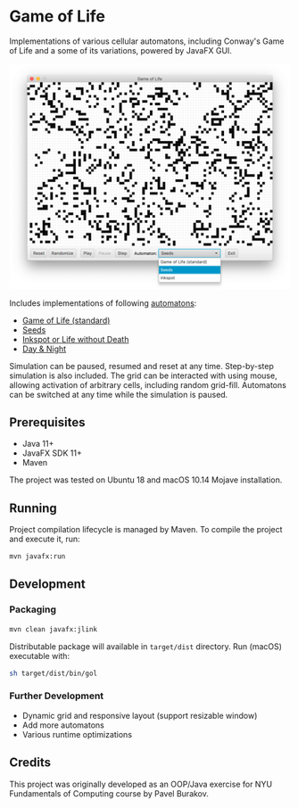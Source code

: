 # Game of Life

Implementations of various cellular automatons, including Conway's Game of Life and a some of its variations, powered by JavaFX GUI.

![Screenshot](docs/screenshot.png)

Includes implementations of following [automatons](https://en.wikipedia.org/wiki/Life-like_cellular_automaton):

- [Game of Life (standard)](https://en.wikipedia.org/wiki/Conway%27s_Game_of_Life)
- [Seeds](https://en.wikipedia.org/wiki/Seeds_(cellular_automaton))
- [Inkspot or Life without Death](https://en.wikipedia.org/wiki/Life_without_Death) 
- [Day & Night](https://en.wikipedia.org/wiki/Day_and_Night_(cellular_automaton))

Simulation can be paused, resumed and reset at any time. Step-by-step simulation is also included. The grid can be interacted with using mouse, allowing activation of arbitrary cells, including random grid-fill. Automatons can be switched at any time while the simulation is paused.

## Prerequisites

- Java 11+
- JavaFX SDK 11+
- Maven

The project was tested on Ubuntu 18 and macOS 10.14 Mojave installation.

## Running

Project compilation lifecycle is managed by Maven. To compile the project and execute it, run:

```bash
mvn javafx:run
```

## Development 

### Packaging

```bash
mvn clean javafx:jlink
```

Distributable package will available in `target/dist` directory. Run (macOS) executable with:

```bash
sh target/dist/bin/gol
```

### Further Development

- Dynamic grid and responsive layout (support resizable window)
- Add more automatons
- Various runtime optimizations

## Credits

This project was originally developed as an OOP/Java exercise for NYU Fundamentals of Computing course by Pavel Burakov.
